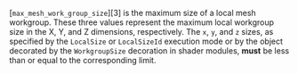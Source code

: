 [`max_mesh_work_group_size`][3] is the maximum size of a local mesh
    workgroup.
    These three values represent the maximum local workgroup size in the X,
    Y, and Z dimensions, respectively.
    The `x`, `y`, and `z` sizes, as specified by the
    `LocalSize`
or `LocalSizeId`
    execution mode or by the object decorated by the `WorkgroupSize`
    decoration in shader modules,  **must**  be less than or equal to the
    corresponding limit.